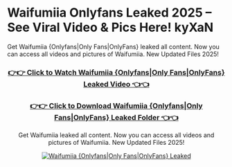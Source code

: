 # Waifumiia Onlyfans Leaked 2025 – See Viral Video & Pics Here! kyXaN

Get Waifumiia {Onlyfans|Only Fans|OnlyFans} leaked all content. Now you can access all videos and pictures of Waifumiia. New Updated Files 2025!  
<div align="center">
  
### [👉👉 Click to Watch Waifumiia {Onlyfans|Only Fans|OnlyFans} Leaked Video 👈👈](https://links2leaks.com/waifumiia)  
### [👉👉 Click to Download Waifumiia {Onlyfans|Only Fans|OnlyFans} Leaked Folder 👈👈](https://links2leaks.com/waifumiia)  

Get Waifumiia leaked all content. Now you can access all videos and pictures of Waifumiia. New Updated Files 2025!  

[![Waifumiia {Onlyfans|Only Fans|OnlyFans} Leaked](https://i.ibb.co/93hzkbrt/l2l.gif)](https://links2leaks.com/waifumiia)  

</div>
